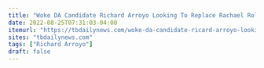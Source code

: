 ```yaml
---
title: "Woke DA Candidate Richard Arroyo Looking To Replace Rachael Rollins Doesn’t Remember Being Investigated Twice For Sexual Assault, Michelle Wu Refuses To Take Back Endorsement"
date: 2022-08-25T07:31:03-04:00
itemurl: "https://tbdailynews.com/woke-da-candidate-ricard-arroyo-looking-to-replace-rachael-rollins-doesnt-remember-being-investigated-twice-for-sexual-assault-michelle-wu-refuses-to-take-back-endorsement/"
sites: "tbdailynews.com"
tags: ["Richard Arroyo"]
draft: false
---
```


